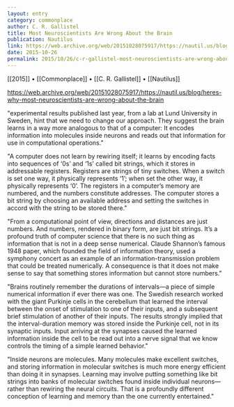 ```yaml
---
layout: entry
category: commonplace
author: C. R. Gallistel
title: Most Neuroscientists Are Wrong About the Brain
publication: Nautilus
link: https://web.archive.org/web/20151028075917/https://nautil.us/blog/heres-why-most-neuroscientists-are-wrong-about-the-brain
date: 2015-10-26
permalink: 2015/10/26/c-r-gallistel-most-neuroscientists-are-wrong-about-the-brain
---
```


[[2015]] • [[Commonplace]] • [[C. R. Gallistel]] • [[Nautilus]]

https://web.archive.org/web/20151028075917/https://nautil.us/blog/heres-why-most-neuroscientists-are-wrong-about-the-brain

"experimental results published last year, from a lab at Lund University in Sweden, hint that we need to change our approach. They suggest the brain learns in a way more analogous to that of a computer: It encodes information into molecules inside neurons and reads out that information for use in computational operations."

"A computer does not learn by rewiring itself; it learns by encoding facts into sequences of ‘0s’ and ‘1s’ called bit strings, which it stores in addressable registers. Registers are strings of tiny switches. When a switch is set one way, it physically represents ‘1’; when set the other way, it physically represents ‘0’. The registers in a computer’s memory are numbered, and the numbers constitute addresses. The computer stores a bit string by choosing an available address and setting the switches in accord with the string to be stored there."

"From a computational point of view, directions and distances are just numbers. And numbers, rendered in binary form, are just bit strings. It’s a profound truth of computer science that there is no such thing as information that is not in a deep sense numerical. Claude Shannon’s famous 1948 paper, which founded the field of information theory, used a symphony concert as an example of an information-transmission problem that could be treated numerically. A consequence is that it does not make sense to say that something stores information but cannot store numbers."

"Brains routinely remember the durations of intervals—a piece of simple numerical information if ever there was one. The Swedish research worked with the giant Purkinje cells in the cerebellum that learned the interval between the onset of stimulation to one of their inputs, and a subsequent brief stimulation of another of their inputs. The results strongly implied that the interval-duration memory was stored inside the Purkinje cell, not in its synaptic inputs. Input arriving at the synapses caused the learned information inside the cell to be read out into a nerve signal that we know controls the timing of a simple learned behavior."

"Inside neurons are molecules. Many molecules make excellent switches, and storing information in molecular switches is much more energy efficient than doing it in synapses. Learning may involve putting something like bit strings into banks of molecular switches found inside individual neurons—rather than rewiring the neural circuits. That is a profoundly different conception of learning and memory than the one currently entertained."
